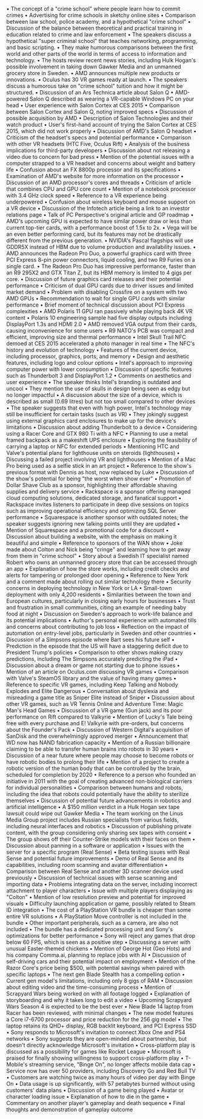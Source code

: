 • The concept of a "crime school" where people learn how to commit crimes
• Advertising for crime schools in sketchy online sites
• Comparison between law school, police academy, and a hypothetical "crime school"
• Discussion of the balance between theoretical and practical training in education related to crime and law enforcement
• The speakers discuss a hypothetical "super criminal school" that teaches networking, programming, and basic scripting.
• They make humorous comparisons between the first world and other parts of the world in terms of access to information and technology.
• The hosts review recent news stories, including Hulk Hogan's possible involvement in taking down Gawker Media and an unmanned grocery store in Sweden.
• AMD announces multiple new products or innovations.
• Oculus has 30 VR games ready at launch.
• The speakers discuss a humorous take on "crime school" tuition and how it might be structured.
• Discussion of an Ars Technica article about Salon Q
• AMD-powered Salon Q described as wearing a VR-capable Windows PC on your head
• User experience with Salon Cortex at CES 2015
• Comparison between Salon Cortex and Salon Q, noting improved specs
• Discussion of possible acquisition by AMD
• Description of Salon Technologies and their watch product
• User's first-hand account of trying the Salon Cortex at CES 2015, which did not work properly
• Discussion of AMD's Salon Q headset
• Criticism of the headset's specs and potential performance
• Comparison with other VR headsets (HTC Five, Oculus Rift)
• Analysis of the business implications for third-party developers
• Discussion about not releasing a video due to concern for bad press
• Mention of the potential issues with a computer strapped to a VR headset and concerns about weight and battery life
• Confusion about an FX 8800p processor and its specifications
• Examination of AMD's website for more information on the processor
• Discussion of an AMD processor's cores and threads
• Criticism of article that combines CPU and GPU core count
• Mention of a notebook processor with 3.4 GHz clock speed
• Reference to a VR experience being underpowered
• Confusion about wireless keyboard and mouse support on a VR device
• Discussion of the Infotech article being a link to an investor relations page
• Talk of PC Perspective's original article and GP roadmap
• AMD's upcoming GPU is expected to have similar power draw or less than current top-tier cards, with a performance boost of 1.5x to 2x.
• Vega will be an even better performing card, but its features may not be drastically different from the previous generation.
• NVIDIA's Pascal flagships will use GDDR5X instead of HBM due to volume production and availability issues.
• AMD announces the Radeon Pro Duo, a powerful graphics card with three PCI Express 8-pin power connectors, liquid cooling, and two R9 Furies on a single card.
• The Radeon Pro Duo has impressive performance, faster than an R9 295X2 and GTX Titan Z, but its HBM memory is limited to 4 gigs per core.
• Discussion of future graphics card releases and their potential performance
• Criticism of dual GPU cards due to driver issues and limited market demand
• Problem with disabling Crossfire on a system with two AMD GPUs
• Recommendation to wait for single GPU cards with similar performance
• Brief moment of technical discussion about PCI Express complexities
• AMD Polaris 11 GPU ran passively while playing back 4K VR content
• Polaris 10 engineering sample had five display outputs including DisplayPort 1.3s and HDMI 2.0
• AMD removed VGA output from their cards, causing inconvenience for some users
• R9 NATO's PCB was compact and efficient, improving size and thermal performance
• Intel Skull Trail NFC demoed at CES 2015 accelerated a photo manager in real time
• The NFC's history and evolution of technology
• Features of the current device, including processor, graphics, ports, and memory
• Design and aesthetic features, including logo and colour options
• Intel's approach to improving computer power with lower consumption
• Discussion of specific features such as Thunderbolt 3 and DisplayPort 1.2
• Comments on aesthetics and user experience
• The speaker thinks Intel's branding is outdated and uncool
• They mention the use of skulls in design being seen as edgy but no longer impactful
• A discussion about the size of a device, which is described as small (0.69 litres) but not too small compared to other devices
• The speaker suggests that even with high power, Intel's technology may still be insufficient for certain tasks (such as VR)
• They jokingly suggest using external graphics card enclosures to make up for the device's limitations
• Discussion about adding Thunderbolt to a device
• Considering using a Racer Core and GTX 980 Ti with a NFC
• Planning to use a metal framed backpack as a makeshift UPS enclosure
• Exploring the feasibility of carrying a laptop or NFC for extended periods
• Mentioning HTC and Valve's potential plans for lighthouse units on steroids (lighthouses)
• Discussing a failed project involving VR and lighthouses
• Mention of a Mac Pro being used as a selfie stick in an art project
• Reference to the show's previous format with Dennis as host, now replaced by Luke
• Discussion of the show's potential for being "the worst when show ever"
• Promotion of Dollar Shave Club as a sponsor, highlighting their affordable shaving supplies and delivery service
• Rackspace is a sponsor offering managed cloud computing solutions, dedicated storage, and fanatical support
• Rackspace invites listeners to participate in deep dive sessions on topics such as improving operational efficiency and optimizing SQL Server performance
• Squarespace is another sponsor with outdated notes; the speaker suggests ignoring new talking points until they are updated
• Mention of Squarespace and a promotional code for a discount
• Discussion about building a website, with the emphasis on making it beautiful and simple
• Reference to sponsors of the WAN show
• Joke made about Colton and Nick being "cringe" and learning how to get away from them in "crime school"
• Story about a Swedish IT specialist named Robert who owns an unmanned grocery store that can be accessed through an app
• Explanation of how the store works, including credit checks and alerts for tampering or prolonged door opening
• Reference to New York and a comment made about rolling out similar technology there
• Security concerns in deploying technology in New York or LA
• Small-town deployment with only 4,200 residents
• Similarities between the town and European cultures, particularly in closing early hours for businesses
• Trust and frustration in small communities, citing an example of needing baby food at night
• Discussion on Sweden's approach to work-life balance and its potential implications
• Author's personal experience with automated tills and concerns about contributing to job loss
• Reflection on the impact of automation on entry-level jobs, particularly in Sweden and other countries
• Discussion of a Simpsons episode where Bart sees his future self
• Prediction in the episode that the US will have a staggering deficit due to President Trump's policies
• Comparison to other shows making crazy predictions, including The Simpsons accurately predicting the iPad
• Discussion about a dream or game not starting due to phone issues
• Mention of an article on Oculus.com discussing VR games
• Comparison with Valve's SteamOS library and the value of having many games
• Reference to specific VR games, including Keep Talking and Nobody Explodes and Elite Dangerous
• Conversation about dyslexia and misreading a game title as Sniper Elite instead of Sniper
• Discussion about other VR games, such as VR Tennis Online and Adventure Time: Magic Man's Head Games
• Discussion of a VR game (Gun jack) and its poor performance on Rift compared to Valkyrie
• Mention of Lucky's Tale being free with every purchase and E! Valkyrie with pre-orders, but concerns about the Founder's Pack
• Discussion of Western Digital's acquisition of SanDisk and the overwhelmingly approved merger
• Announcement that WD now has NAND fabrication capacity
• Mention of a Russian billionaire claiming to be able to transfer human brains into robots in 30 years
• Discussion of a near future where people may choose to become robots or have robotic bodies to prolong their life
• Mention of a project to create a robotic version of the human body that can be controlled by the brain, scheduled for completion by 2020
• Reference to a person who founded an initiative in 2011 with the goal of creating advanced non-biological carriers for individual personalities
• Comparison between humans and robots, including the idea that robots could potentially have the ability to sterilize themselves
• Discussion of potential future advancements in robotics and artificial intelligence
• A $150 million verdict in a Hulk Hogan sex tape lawsuit could wipe out Gawker Media
• The team working on the Linus Media Group project includes Russian specialists from various fields, including neural interfaces and robotics
• Discussion of publishing private content, with the group considering only sharing sex tapes with consent
• The group shows off their Counter-Strike models with their faces on them
• Discussion about panning in a software or application
• Issues with the server for a specific program (Real Sense)
• Beta testing issues with Real Sense and potential future improvements
• Demo of Real Sense and its capabilities, including room scanning and avatar differentiation
• Comparison between Real Sense and another 3D scanner device used previously
• Discussion of technical issues with sense scanning and importing data
• Problems integrating data on the server, including incorrect attachment to player characters
• Issue with multiple players displaying as "Colton"
• Mention of low resolution preview and potential for improved visuals
• Difficulty launching application or game, possibly related to Steam ID integration
• The cost of a PlayStation VR bundle is cheaper than some entire VR solutions
• A PlayStation Move controller is not included in the bundle
• Other important peripherals, such as a camera, are also not included
• The bundle has a dedicated processing unit and Sony's optimizations for better performance
• Sony will reject any games that drop below 60 FPS, which is seen as a positive step
• Discussing a server with unusual Easter-themed chickens
• Mention of George Hot (Geo Hots) and his company Comma.ai, planning to replace jobs with AI
• Discussion of self-driving cars and their potential impact on employment
• Mention of the Razor Core's price being $500, with potential savings when paired with specific laptops
• The next gen Blade Stealth has a compelling option
• Current gen model's limitations, including only 8 gigs of RAM
• Discussion about editing video and the time-consuming process
• Mention of Scrapyard Wars being worked on with all footage logged
• Explanation of storyboarding and why it takes long to edit a video
• Upcoming Scrapyard Wars Season 4 is expected to be the best ever
• New Blade 14 laptop from Racer has been reviewed, with minimal changes
• The new model features a Core i7-6700 processor and price reduction for the 256 gig model
• The laptop retains its QHD+ display, RGB backlit keyboard, and PCI Express SSD
• Sony responds to Microsoft's invitation to connect Xbox One and PS4 networks
• Sony suggests they are open-minded about partnership, but doesn't directly acknowledge Microsoft's invitation
• Cross-platform play is discussed as a possibility for games like Rocket League
• Microsoft is praised for finally showing willingness to support cross-platform play
• T-Mobile's streaming service, "Binge On", no longer affects mobile data cap
• Service now has over 50 providers, including Discovery Go and Red Bull TV
• Customers are watching twice as many hours of video per day with Binge On
• Data usage is up significantly, with 57 petabytes burned without using customers' data plans
• Discussion of a game being played
• Avatar or character loading issue
• Explanation of how to die in the game
• Commentary on another player's gameplay and death sequence
• Final thoughts and demonstration of gameplay outcome